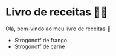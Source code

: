 # Livro de receitas :man_cook:

Olá, bem-vindo ao meu livro de receitas :wave:

- Strogonoff de frango
- Strogonoff de carne

